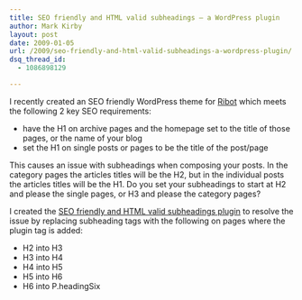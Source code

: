 ```yaml
---
title: SEO friendly and HTML valid subheadings – a WordPress plugin
author: Mark Kirby
layout: post
date: 2009-01-05
url: /2009/seo-friendly-and-html-valid-subheadings-a-wordpress-plugin/
dsq_thread_id:
  - 1086898129

---
```

I recently created an SEO friendly WordPress theme for [Ribot][1] which meets the following 2 key SEO requirements:

  * have the H1 on archive pages and the homepage set to the title of those pages, or the name of your blog
  * set the H1 on single posts or pages to be the title of the post/page

This causes an issue with subheadings when composing your posts. In the category pages the articles titles will be the H2, but in the individual posts the articles titles will be the H1. Do you set your subheadings to start at H2 and please the single pages, or H3 and please the category pages?

I created the [SEO friendly and HTML valid subheadings plugin][2] to resolve the issue by replacing subheading tags with the following on pages where the plugin tag is added:

- H2 into H3  
- H3 into H4  
- H4 into H5  
- H5 into H6  
- H6 into P.headingSix

 [1]: http://ribot.co.uk/
 [2]: http://wordpress.org/extend/plugins/seo-friendly-and-html-valid-subheadings/
